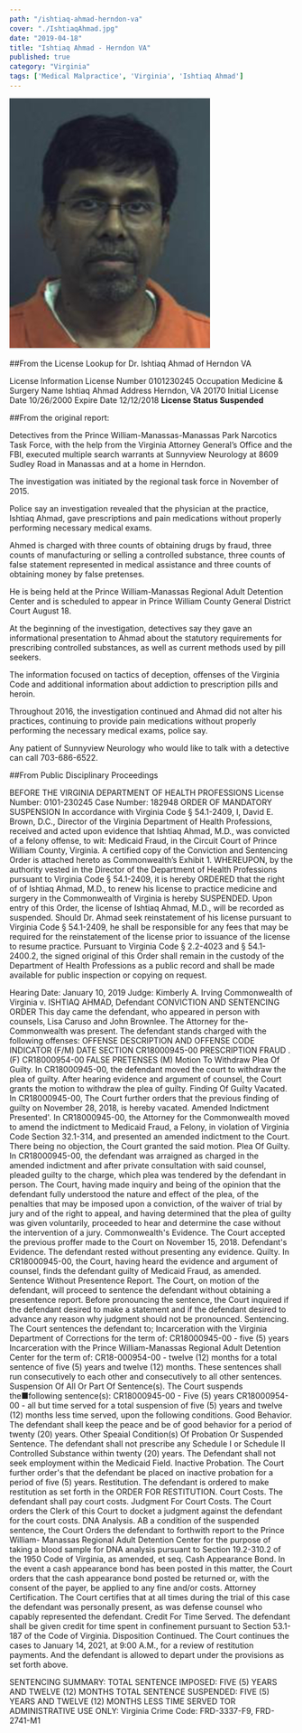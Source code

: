 ```yaml
---
path: "/ishtiaq-ahmad-herndon-va"
cover: "./IshtiaqAhmad.jpg"
date: "2019-04-18"
title: "Ishtiaq Ahmad - Herndon VA"
published: true
category: "Virginia"
tags: ['Medical Malpractice', 'Virginia', 'Ishtiaq Ahmad']
---
```


![Ishtiaq Ahmad - Herndon VA](./IshtiaqAhmad.jpg)

##From the License Lookup for Dr. Ishtiaq Ahmad of Herndon VA

License Information
License Number	0101230245
Occupation	Medicine & Surgery
Name	Ishtiaq Ahmad
Address	Herndon, VA 20170
Initial License Date	10/26/2000
Expire Date	12/12/2018
**License Status	Suspended**

##From the original report:

Detectives from the Prince William-Manassas-Manassas Park Narcotics Task Force, with the help from the Virginia Attorney General’s Office and the FBI, executed multiple search warrants at Sunnyview Neurology at 8609 Sudley Road in Manassas and at a home in Herndon.

The investigation was initiated by the regional task force in November of 2015.

Police say an investigation revealed that the physician at the practice, Ishtiaq Ahmad, gave prescriptions and pain medications without properly performing necessary medical exams.

Ahmed is charged with three counts of obtaining drugs by fraud, three counts of manufacturing or selling a controlled substance, three counts of false statement represented in medical assistance and three counts of obtaining money by false pretenses.

He is being held at the Prince William-Manassas Regional Adult Detention Center and is scheduled to appear in Prince William County General District Court August 18.

At the beginning of the investigation, detectives say they gave an informational presentation to Ahmad about the statutory requirements for prescribing controlled substances, as well as current methods used by pill seekers. 

The information focused on tactics of deception, offenses of the Virginia Code and additional information about addiction to prescription pills and heroin. 

Throughout 2016, the investigation continued and Ahmad did not alter his practices, continuing to provide pain medications without properly performing the necessary medical exams, police say.

Any patient of Sunnyview Neurology who would like to talk with a detective can call 703-686-6522. 

##From Public Disciplinary Proceedings

BEFORE THE VIRGINIA DEPARTMENT OF HEALTH PROFESSIONS
License Number: 0101-230245 Case Number: 182948
ORDER OF MANDATORY SUSPENSION
In accordance with Virginia Code § 54.1-2409, I, David E. Brown, D.C., Director of the Virginia Department of Health Professions, received and acted upon evidence that Ishtiaq Ahmad, M.D., was convicted of a felony offense, to wit: Medicaid Fraud, in the Circuit Court of Prince William County, Virginia. A certified copy of the Conviction and Sentencing Order is attached hereto as Commonwealth’s Exhibit 1.
WHEREUPON, by the authority vested in the Director of the Department of Health Professions pursuant to Virginia Code § 54.1-2409, it is hereby ORDERED that the right of of Ishtiaq Ahmad, M.D., to renew his license to practice medicine and surgery in the Commonwealth of Virginia is hereby SUSPENDED.
Upon entry of this Order, the license of Ishtiaq Ahmad, M.D., will be recorded as suspended. Should Dr. Ahmad seek reinstatement of his license pursuant to Virginia Code § 54.1-2409, he shall be responsible for any fees that may be required for the reinstatement of the license prior to issuance of the license to resume practice.
Pursuant to Virginia Code § 2.2-4023 and § 54.1-2400.2, the signed original of this Order shall remain in the custody of the Department of Health Professions as a public record and shall be made available for public inspection or copying on request.

Hearing Date: January 10, 2019 Judge: Kimberly A. Irving
Commonwealth of Virginia
v.
ISHTIAQ AHMAD,
Defendant
CONVICTION AND SENTENCING ORDER
This day came the defendant, who appeared in person with counsels, Lisa Caruso and John Brownlee. The Attorney for the- Commonwealth was present.
The defendant stands charged with the following offenses:
OFFENSE DESCRIPTION AND	OFFENSE CODE
INDICATOR (F/M)	DATE	SECTION
CR18000945-00	PRESCRIPTION FRAUD .(F)
CR18000954-00	FALSE PRETENSES (M)
Motion To Withdraw Plea Of Guilty. In CR18000945-00, the defendant moved the court to withdraw the plea of guilty. After hearing evidence and argument of counsel, the Court grants the motion to withdraw the plea of guilty.
Finding Of Guilty Vacated. In CR18000945-00, The Court further orders that the previous finding of guilty on November 28, 2018, is hereby vacated.
Amended Indictment Presented'. In CR18000945-00, the Attorney for the Commonwealth moved to amend the indictment to Medicaid Fraud, a Felony, in violation of Virginia Code Section 32.1-314, and presented an amended indictment to the Court. There being no objection, the Court granted the said motion.
Plea Of Guilty. In CR18000945-00, the defendant was arraigned as charged in the amended indictment and after private consultation with said counsel, pleaded guilty to the charge, which plea was tendered by the defendant in person. The Court, having made inquiry and being of the opinion that the defendant fully understood the nature and effect of the plea, of the penalties that may be imposed upon a conviction, of the waiver of trial by jury and of the right to appeal, and having determined that the plea of guilty was given voluntarily, proceeded to hear and determine the case without the intervention of a jury. 
Commonwealth's Evidence. The Court accepted the previous proffer made to the Court on November 15, 2018.
Defendant's Evidence. The defendant rested without presenting any evidence.
Quilty. In CR18000945-00, the Court, having heard the evidence and argument of counsel, finds the defendant guilty of Medicaid Fraud, as amended.
Sentence Without Presentence Report. The Court, on motion of the defendant, will proceed to sentence the defendant without obtaining a presentence report.
Before pronouncing the sentence, the Court inquired if the defendant desired to make a statement and if the defendant desired to advance any reason why judgment should not be pronounced.
Sentencing. The Court sentences the defendant to;
Incarceration with the Virginia Department of Corrections for the
term of:
CR18000945-00 - five (5) years
Incarceration with the Prince William-Manassas Regional Adult Detention Center for the term of:
CR18-000954-00 - twelve (12) months
for a total sentence of five (5) years and twelve (12) months.
These sentences shall run consecutively to each other and consecutively to all other sentences.
Suspension Of All Or Part Of Sentence(s). The Court suspends the■following sentence(s):
CR18000945-00 - Five (5) years CR18000954-00 - all but time served
for a total suspension of five (5) years and twelve (12) months less time served, upon the following conditions.
Good Behavior. The defendant shall keep the peace and be of good behavior for a period of twenty (20) years.
Other Speaial Condition(s) Of Probation Or Suspended Sentence. The defendant shall not prescribe any Schedule I or Schedule II Controlled Substance within twenty (20) years. The Defendant shall not seek employment within the Medicaid Field.
Inactive Probation. The Court further order's that the defendant be placed on inactive probation for a period of five (5) years.
Restitution. The defendant is ordered to make restitution as set forth in the ORDER FOR RESTITUTION.
Court Costs. The defendant shall pay court costs.
Judgment For Court Costs. The Court orders the Clerk of this Court to docket a judgment against the defendant for the court costs.
DNA Analysis. AB a condition of the suspended sentence, the Court Orders the defendant to forthwith report to the Prince William- Manassas Regional Adult Detention Center for the purpose of taking a blood sample for DNA analysis pursuant to Section 19.2-310.2 of the 1950 Code of Virginia, as amended, et seq.
Cash Appearance Bond. In the event a cash appearance bond has been posted in this matter, the Court orders that the cash appearance bond posted be returned or, with the consent of the payer, be applied to any fine and/or costs.
Attorney Certification. The Court certifies that at all times during the trial of this case the defendant was personally present, as was defense counsel who capably represented the defendant.
Credit For Time Served. The defendant shall be given credit for time spent in confinement pursuant to Section 53.1-187 of the Code of Virginia.
Disposition Continued. The Court continues the cases to January 14, 2021, at 9:00 A.M., for a review of restitution payments.
And the defendant is allowed to depart under the provisions as set forth above. 

SENTENCING SUMMARY:
TOTAL SENTENCE IMPOSED: FIVE (5) YEARS AND TWELVE (12) MONTHS
TOTAL SENTENCE SUSPENDED: FIVE (5) YEARS AND TWELVE (12) MONTHS LESS TIME SERVED
TOR ADMINISTRATIVE USE ONLY:
Virginia Crime Code: FRD-3337-F9, FRD-2741-M1

